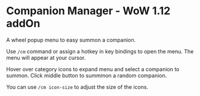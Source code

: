 # Companion Manager - WoW 1.12 addOn

A wheel popup menu to easy summon a companion.

Use `/cm` command or assign a hotkey in key bindings to open the menu. The menu will appear at your cursor.

Hover over category icons to expand menu and select a companion to summon.
Click middle button to summmon a random companion.

You can use `/cm icon-size` to adjust the size of the icons.

